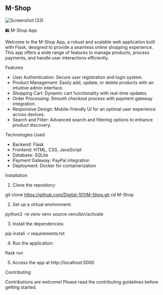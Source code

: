 ## M-Shop

![Screenshot (33)](https://github.com/user-attachments/assets/ba51e25e-5ab4-405a-90b6-484bc400e899)

🛍️ M-Shop App

Welcome to the M-Shop App, a robust and scalable web application built with Flask, designed to provide a seamless online shopping experience. This app offers a wide range of features to manage products, process payments, and handle user interactions efficiently.

Features

- User Authentication: Secure user registration and login system.
- Product Management: Easily add, update, or delete products with an intuitive admin interface.
- Shopping Cart: Dynamic cart functionality with real-time updates.
- Order Processing: Smooth checkout process with payment gateway integration.
- Responsive Design: Mobile-friendly UI for an optimal user experience across devices.
- Search and Filter: Advanced search and filtering options to enhance product discovery.

Technologies Used

- Backend: Flask
- Frontend: HTML, CSS, JavaScript
- Database: SQLite 
- Payment Gateway: PayPal integration
- Deployment: Docker for containerization

Installation

1. Clone the repository:

git clone https://github.com/Digital-101/M-Shop.git
cd M-Shop


2. Set up a virtual environment:

python3 -m venv venv
source venv/bin/activate


3. Install the dependencies:

pip install -r requirements.txt


4. Run the application:

flask run


5. Access the app at http://localhost:5000

Contributing

Contributions are welcome! Please read the contributing guidelines before getting started.

